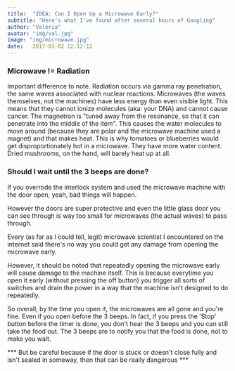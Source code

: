 ```yaml
---
title:  "IDEA: Can I Open Up a Microwave Early?"
subtitle: "Here's what I've found after several hours of Googling"
author: "Valeria"
avatar: "img/val.jpg"
image: "img/microwave.jpg"
date:   2017-03-02 12:12:12
---
```


### Microwave != Radiation

Important difference to note. Radiation occurs via gamma ray penetration, the same waves associated with nuclear reactions. Microwaves (the waves themselves, not the machines) have less energy than even visible light. This means that they cannot ionize molecules (aka: your DNA) and cannot cause cancer. The magnetron is "tuned away from the resonance, so that it can penetrate into the middle of the item". This causes the water molecules to move around (because they are polar and the microwave machine used a magnet) and that makes heat. This is why tomatoes or blueberries would get disproportionately hot in a microwave. They have more water content. Dried mushrooms, on the hand, will barely heat up at all.
 
### Should I wait until the 3 beeps are done?

If you overrode the interlock system and used the microwave machine with the door open, yeah, bad things will happen. 

However the doors are super protective and even the little glass door you can see through is way too small for microwaves (the actual waves) to pass through.

Every (as far as I could tell, legit) microwave scientist I encountered on the internet said there's no way you could get any damage from opening the microwave early.

However, it should be noted that repeatedly opening the microwave early will cause damage to the machine itself. This is because everytime you open it early (without pressing the off button) you trigger all sorts of switches and drain the power in a way that the machine isn't designed to do repeatedly.

So overall, by the time you open it, the microwaves are all gone and you're fine. Even if you open before the 3 beeps. In fact, if you press the 'Stop' button before the timer is done, you don't hear the 3 beeps and you can still take the food out. The 3 beeps are to notify you that the food is done, not to make you wait.

*** But be careful because if the door is stuck or doesn't close fully and isn't sealed in someway, then that can be really dangerous ***

